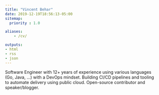 ```yaml
---
title: "Vincent Behar"
date: 2019-12-19T18:56:13-05:00
sitemap:
  priority : 1.0

aliases:
    - /cv/

outputs:
- html
- rss
- json
---
```

Software Engineer with 12+ years of experience using various languages (Go, Java, ...) with a DevOps mindset. Building CI/CD pipelines and tooling to automate delivery using public cloud. Open-source contributor and speaker/blogger.
